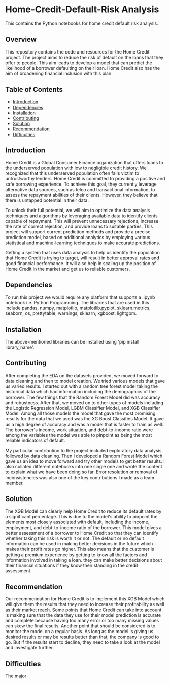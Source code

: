 # Home-Credit-Default-Risk Analysis
This contains the Python notebooks for home credit default risk analysis.

## Overview

This repository contains the code and resources for the Home Credit project. The project aims to reduce the risk of default on the loans that they offer to people. This aim leads to develop a model that can predict the likelihood of a borrower defaulting on their loan. Home Credit also has the aim of broadening financial inclusion with this plan. 

## Table of Contents

- [Introduction](#introduction)
- [Dependencies](#dependencies)
- [Installation](#installation)
- [Contributing](#contributing)
- [Solution](#solution)
- [Recommendation](#recommendation)
- [Difficulties](#difficulties)

## Introduction

Home Credit is a Global Consumer Finance organization that offers loans to the underserved population with low to negligible credit history. We recognized that this underserved population often falls victim to untrustworthy lenders. Home Credit is committed to providing a positive and safe borrowing experience. To achieve this goal, they currently leverage alternative data sources, such as telco and transactional information, to assess the repayment abilities of their clients. However, they believe that there is untapped potential in their data.

To unlock their full potential, we will aim to optimize the data analysis techniques and algorithms by leveraging available data to identify clients capable of repayment. This will prevent unnecessary rejections, increase the rate of correct rejection, and provide loans to suitable parties. This project will support current prediction methods and provide a precise prediction model, based on additional analytics by employing various statistical and machine-learning techniques to make accurate predictions.

Getting a system that uses data analysis to help us identify the population that Home Credit is trying to target, will result in better approval rates and good financial performance. It will also help in scaling up the position of Home Credit in the market and get us to reliable customers. 

## Dependencies

To run this project we would require any platform that supports a .ipynb notebook i.e. Python Programming. 
The libraries that are used in this include pandas, numpy, matplotlib, matplotlib.pyplot, sklearn.metrics, seaborn, os, prettytable, warnings, sklearn, xgboost, lightgbm. 

## Installation
The above-mentioned libraries can be installed using 'pip install library_name'. 

## Contributing

After completing the EDA on the datasets provided, we moved forward to data cleaning and then to model creation. 
We tried various models that gave us varied results. I started out with a random tree forest model taking the historical data which had information including the demographics of the borrower. The few things that the Random Forest Model did was accuracy and robustness. 
After that, we moved on to other types of models including the Logistic Regression Model, LGBM Classifier Model, and XGB Classifier Model. 
Among all those models the model that gave the most promising results for the data that we used was the XG Boost Classifies Model. It gave us a high degree of accuracy and was a model that is faster to train as well. The borrower's income, work situation, and debt-to-income ratio were among the variables the model was able to pinpoint as being the most reliable indicators of default. 

My particular contribution to the project included exploratory data analysis followed by data cleaning. Then I developed a Random Forest Model which gave us an idea to move forward and try other models to get better results. I also collated different notebooks into one single one and wrote the content to explain what we have been doing so far. Error resolution or removal of inconsistencies was also one of the key contributions I made as a team member. 

## Solution

The XGB Model can clearly help Home Credit to reduce its default rates by a significant percentage.  This is due to the model's ability to pinpoint the elements most closely associated with default, including the income, employment, and debt-to-income ratio of the borrower. 
This model gives a better assessment of a borrower to Home Credit so that they can identify whether taking this risk is worth it or not. The default or no default information can be used in making better decisions in the future which makes their profit rates go higher. 
This also means that the customer is getting a premium experience by getting to know all the factors and information involved in taking a loan. they can make better decisions about their financial situations if they know their standing in the credit assessment. 

## Recommendation

Our recommendation for Home Credit is to implement this XGB Model which will give them the results that they need to increase their profitability as well as their market reach. 
Some points that Home Credit can take into account is making sure that the data they use for their model prediction is accurate and complete because having too many error or too many missing values can skew the final results. 
Another point that should be considered is to monitor the model on a regular basis. As long as the model is giving us desired results or may be results better than that, the company is good to go. But if the results start to decline, they need to take a look at the model and investigate further. 

## Difficulties
The major


